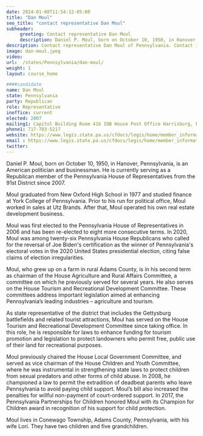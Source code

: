 ```yaml
---
date: 2024-01-08T11:54:12-05:00
title: "Dan Moul"
seo_title: "contact representative Dan Moul"
subheader:
     greeting: Contact representative Dan Moul
     description: Daniel P. Moul, born on October 10, 1950, in Hanover, Pennsylvania, is an American politician and businessman. He is currently serving as a Republican member of the Pennsylvania House of Representatives from the 91st District since 2007.
description: Contact representative Dan Moul of Pennsylvania. Contact information for Dan Moul includes email address, phone number, and mailing address.
image: dan-moul.jpeg
video:
url:  /states/Pennsylvania/dan-moul/
weight: 1
layout: course_home

####candidate
name: Dan Moul
state: Pennsylvania
party: Republican
role: Representative
inoffice: current
elected: 2007
mailing1: Capitol Building Room 416 IOB House Post Office Harrisburg, PA 17120
phone1: 717-783-5217
website: https://www.legis.state.pa.us/cfdocs/legis/home/member_information/House_bio.cfm?id=1101/
email : https://www.legis.state.pa.us/cfdocs/legis/home/member_information/House_bio.cfm?id=1101/
twitter:
---
```


Daniel P. Moul, born on October 10, 1950, in Hanover, Pennsylvania, is an American politician and businessman. He is currently serving as a Republican member of the Pennsylvania House of Representatives from the 91st District since 2007.

Moul graduated from New Oxford High School in 1977 and studied finance at York College of Pennsylvania. Prior to his run for political office, Moul worked in sales at Utz Brands. After that, Moul operated his own real estate development business.

Moul was first elected to the Pennsylvania House of Representatives in 2006 and has been re-elected to eight more consecutive terms. In 2020, Moul was among twenty-six Pennsylvania House Republicans who called for the reversal of Joe Biden's certification as the winner of Pennsylvania's electoral votes in the 2020 United States presidential election, citing false claims of election irregularities.

Moul, who grew up on a farm in rural Adams County, is in his second term as chairman of the House Agriculture and Rural Affairs Committee, a committee on which he previously served for several years. He also serves on the House Tourism and Recreational Development Committee. These committees address important legislation aimed at enhancing Pennsylvania’s leading industries – agriculture and tourism.

As state representative of the district that includes the Gettysburg battlefields and related tourist attractions, Moul has served on the House Tourism and Recreational Development Committee since taking office. In this role, he is responsible for laws to enhance funding for tourism promotion and legislation to protect landowners who permit free, public use of their land for recreational purposes.

Moul previously chaired the House Local Government Committee, and served as vice chairman of the House Children and Youth Committee, where he was instrumental in strengthening state laws to protect children from sexual predators and other forms of child abuse. In 2008, he championed a law to permit the extradition of deadbeat parents who leave Pennsylvania to avoid paying child support. Moul’s bill also increased the penalties for willful non-payment of court-ordered support. In 2017, the Pennsylvania Partnerships for Children honored Moul with its Champion for Children award in recognition of his support for child protection.

Moul lives in Conewago Township, Adams County, Pennsylvania, with his wife Lori. They have two children and five grandchildren.
